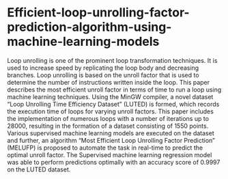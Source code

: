 # Efficient-loop-unrolling-factor-prediction-algorithm-using-machine-learning-models

Loop unrolling is one of the prominent loop transformation techniques. It is used to increase speed by replicating the loop body and decreasing branches. Loop unrolling is based on the unroll factor that is used to determine the number of instructions written inside the loop. This paper describes the most efficient unroll factor in terms of time to run a loop using machine learning techniques. Using the MinGW compiler, a novel dataset “Loop Unrolling Time Efficiency Dataset” (LUTED) is formed, which records the execution time of loops for varying unroll factors. This paper includes the implementation of numerous loops with a number of iterations up to 28000, resulting in the formation of a dataset consisting of 1550 points. Various supervised machine learning models are executed on the dataset and further, an algorithm “Most Efficient Loop Unrolling Factor Prediction” (MELUFP) is proposed to automate the task in real-time to predict the optimal unroll factor. The Supervised machine learning regression model was able to perform predictions optimally with an accuracy score of 0.9997 on the LUTED dataset.
